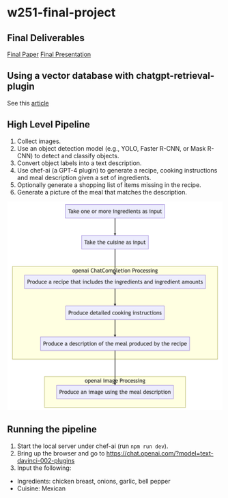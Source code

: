 # w251-final-project

## Final Deliverables

[Final Paper](final_deliverables/w251_final_paper.pdf)
[Final Presentation](final_deliverables/w251_final_presentation_ChefAI.pdf)

## Using a vector database with chatgpt-retrieval-plugin 

See this [article](https://betterprogramming.pub/enhancing-chatgpt-with-infinite-external-memory-using-vector-database-and-chatgpt-retrieval-plugin-b6f4ea16ab8)


## High Level Pipeline

1. Collect images.
1. Use an object detection model (e.g., YOLO, Faster R-CNN, or Mask R-CNN) to detect and classify objects.
1. Convert object labels into a text description.
1. Use chef-ai (a GPT-4 plugin) to generate a recipe, cooking instructions and meal description given a set of ingredients.
1. Optionally generate a shopping list of items missing in the recipe. 
1. Generate a picture of the meal that matches the description.

![Pipeline Diagram](pipeline.png)


## Running the pipeline

1. Start the local server under chef-ai (run `npm run dev`).
1. Bring up the browser and go to https://chat.openai.com/?model=text-davinci-002-plugins
1. Input the following:
  - Ingredients: chicken breast, onions, garlic, bell pepper
  - Cuisine: Mexican





